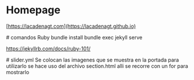 # Homepage
[https://lacadenagt.com](https://lacadenagt.github.io) 


# comandos Ruby
bundle install
bundle exec jekyll serve

https://jekyllrb.com/docs/ruby-101/


# slider.yml
Se colocan las imagenes que se muestra en la portada
para utilizarlo se hace uso del archivo section.html
alli se recorre con un for para mostrarlo